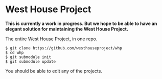 West House Project
===

**This is currently a work in progress. But we hope to be able to have an elegant solution for maintaining the West House Project.**

The entire West House Project, in one repo.

```shell
$ git clone https://github.com/westhouseproject/whp
$ cd whp
$ git submodule init
$ git submodule update
```

You should be able to edit any of the projects.
